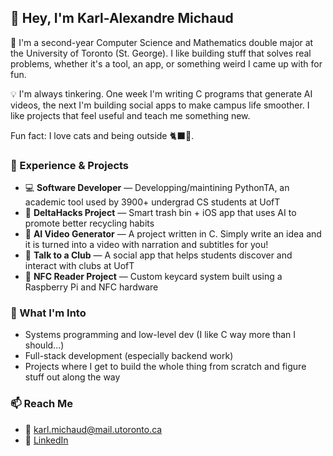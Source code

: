 ## 👋 Hey, I'm Karl-Alexandre Michaud

🚀 I'm a second-year Computer Science and Mathematics double major at the University of Toronto (St. George). I like building stuff that solves real problems, whether it's a tool, an app, or something weird I came up with for fun.

💡 I'm always tinkering. One week I'm writing C programs that generate AI videos, the next I'm building social apps to make campus life smoother. I like projects that feel useful and teach me something new.

Fun fact: I love cats and being outside 🐈‍⬛🌲.

### 🔧 Experience & Projects

- 💻 **Software Developer** — Developping/maintining PythonTA, an academic tool used by 3900+ undergrad CS students at UofT
- 🌿 **DeltaHacks Project** — Smart trash bin + iOS app that uses AI to promote better recycling habits
- 🧠 **AI Video Generator** — A project written in C. Simply write an idea and it is turned into a video with narration and subtitles for you!
- 📱 **Talk to a Club** — A social app that helps students discover and interact with clubs at UofT
- 🔐 **NFC Reader Project** — Custom keycard system built using a Raspberry Pi and NFC hardware

### 🌱 What I'm Into

- Systems programming and low-level dev (I like C way more than I should...)
- Full-stack development (especially backend work)
- Projects where I get to build the whole thing from scratch and figure stuff out along the way

### 📫 Reach Me

- 📧 karl.michaud@mail.utoronto.ca  
- 🔗 [LinkedIn](https://www.linkedin.com/in/karlmichaud)


